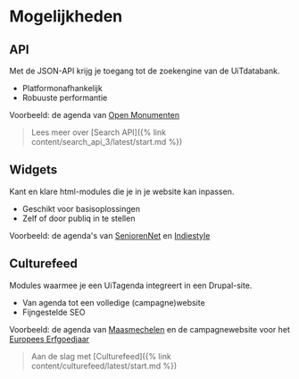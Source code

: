 ---
---

# Mogelijkheden

## API

Met de JSON-API krijg je toegang tot de zoekengine van de UiTdatabank.

- Platformonafhankelijk
- Robuuste performantie

Voorbeeld: de agenda van [Open Monumenten](https://www.openmonumenten.be/monumenten-en-evenementen)

> Lees meer over [Search API]({% link content/search_api_3/latest/start.md %})

## Widgets

Kant en klare html-modules die je in je website kan inpassen.

- Geschikt voor basisoplossingen
- Zelf of door publiq in te stellen

Voorbeeld: de agenda's van [SeniorenNet](https://www.seniorennet.be/page/info/agenda) en [Indiestyle](http://www.indiestyle.be/agenda)

## Culturefeed

Modules waarmee je een UiTagenda integreert in een Drupal-site.

- Van agenda tot een volledige (campagne)website
- Fijngestelde SEO

Voorbeeld: de agenda van [Maasmechelen](https://www.uitinmaasmechelen.be/agenda/search) en de campagnewebsite voor het [Europees Erfgoedjaar](http://www.europeeserfgoedjaar2018.be/)

> Aan de slag met [Culturefeed]({% link content/culturefeed/latest/start.md %})
